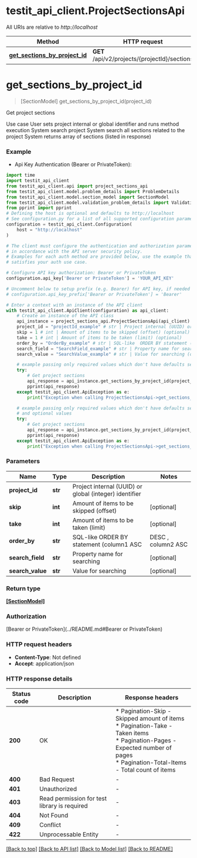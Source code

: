 # testit_api_client.ProjectSectionsApi

All URIs are relative to *http://localhost*

Method | HTTP request | Description
------------- | ------------- | -------------
[**get_sections_by_project_id**](ProjectSectionsApi.md#get_sections_by_project_id) | **GET** /api/v2/projects/{projectId}/sections | Get project sections


# **get_sections_by_project_id**
> [SectionModel] get_sections_by_project_id(project_id)

Get project sections

 Use case   User sets project internal or global identifier and runs method execution   System search project   System search all sections related to the project   System returns array of sections (listed in response)

### Example

* Api Key Authentication (Bearer or PrivateToken):

```python
import time
import testit_api_client
from testit_api_client.api import project_sections_api
from testit_api_client.model.problem_details import ProblemDetails
from testit_api_client.model.section_model import SectionModel
from testit_api_client.model.validation_problem_details import ValidationProblemDetails
from pprint import pprint
# Defining the host is optional and defaults to http://localhost
# See configuration.py for a list of all supported configuration parameters.
configuration = testit_api_client.Configuration(
    host = "http://localhost"
)

# The client must configure the authentication and authorization parameters
# in accordance with the API server security policy.
# Examples for each auth method are provided below, use the example that
# satisfies your auth use case.

# Configure API key authorization: Bearer or PrivateToken
configuration.api_key['Bearer or PrivateToken'] = 'YOUR_API_KEY'

# Uncomment below to setup prefix (e.g. Bearer) for API key, if needed
# configuration.api_key_prefix['Bearer or PrivateToken'] = 'Bearer'

# Enter a context with an instance of the API client
with testit_api_client.ApiClient(configuration) as api_client:
    # Create an instance of the API class
    api_instance = project_sections_api.ProjectSectionsApi(api_client)
    project_id = "projectId_example" # str | Project internal (UUID) or global (integer) identifier
    skip = 1 # int | Amount of items to be skipped (offset) (optional)
    take = 1 # int | Amount of items to be taken (limit) (optional)
    order_by = "OrderBy_example" # str | SQL-like  ORDER BY statement (column1 ASC|DESC , column2 ASC|DESC) (optional)
    search_field = "SearchField_example" # str | Property name for searching (optional)
    search_value = "SearchValue_example" # str | Value for searching (optional)

    # example passing only required values which don't have defaults set
    try:
        # Get project sections
        api_response = api_instance.get_sections_by_project_id(project_id)
        pprint(api_response)
    except testit_api_client.ApiException as e:
        print("Exception when calling ProjectSectionsApi->get_sections_by_project_id: %s\n" % e)

    # example passing only required values which don't have defaults set
    # and optional values
    try:
        # Get project sections
        api_response = api_instance.get_sections_by_project_id(project_id, skip=skip, take=take, order_by=order_by, search_field=search_field, search_value=search_value)
        pprint(api_response)
    except testit_api_client.ApiException as e:
        print("Exception when calling ProjectSectionsApi->get_sections_by_project_id: %s\n" % e)
```


### Parameters

Name | Type | Description  | Notes
------------- | ------------- | ------------- | -------------
 **project_id** | **str**| Project internal (UUID) or global (integer) identifier |
 **skip** | **int**| Amount of items to be skipped (offset) | [optional]
 **take** | **int**| Amount of items to be taken (limit) | [optional]
 **order_by** | **str**| SQL-like  ORDER BY statement (column1 ASC|DESC , column2 ASC|DESC) | [optional]
 **search_field** | **str**| Property name for searching | [optional]
 **search_value** | **str**| Value for searching | [optional]

### Return type

[**[SectionModel]**](SectionModel.md)

### Authorization

[Bearer or PrivateToken](../README.md#Bearer or PrivateToken)

### HTTP request headers

 - **Content-Type**: Not defined
 - **Accept**: application/json


### HTTP response details

| Status code | Description | Response headers |
|-------------|-------------|------------------|
**200** | OK |  * Pagination-Skip - Skipped amount of items <br>  * Pagination-Take - Taken items <br>  * Pagination-Pages - Expected number of pages <br>  * Pagination-Total-Items - Total count of items <br>  |
**400** | Bad Request |  -  |
**401** | Unauthorized |  -  |
**403** | Read permission for test library is required |  -  |
**404** | Not Found |  -  |
**409** | Conflict |  -  |
**422** | Unprocessable Entity |  -  |

[[Back to top]](#) [[Back to API list]](../README.md#documentation-for-api-endpoints) [[Back to Model list]](../README.md#documentation-for-models) [[Back to README]](../README.md)


